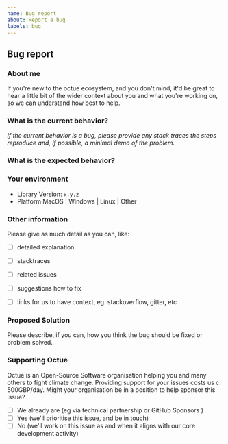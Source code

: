 ```yaml
---
name: Bug report
about: Report a bug
labels: bug
---
```


## Bug report

### About me

If you're new to the octue ecosystem, and you don't mind, it'd be great to hear a little bit of the wider context about
you and what you're working on, so we can understand how best to help.


### What is the current behavior?

*If the current behavior is a bug, please provide any stack traces the steps reproduce and, if possible, a minimal demo of the problem.*


### What is the expected behavior?


### Your environment

  - Library Version: `x.y.z`
  - Platform MacOS | Windows | Linux | Other


### Other information

Please give as much detail as you can, like:

- [ ] detailed explanation
- [ ] stacktraces
- [ ] related issues
- [ ] suggestions how to fix
- [ ] links for us to have context, eg. stackoverflow, gitter, etc


### Proposed Solution

Please describe, if you can, how you think the bug should be fixed or problem solved.


### Supporting Octue

Octue is an Open-Source Software organisation helping you and many others to fight climate change. Providing support for your issues costs us c. 500GBP/day. Might your organisation be in a position to help sponsor this issue?
- [ ] We already are (eg via technical partnership or GitHub Sponsors )
- [ ] Yes (we'll prioritise this issue, and be in touch)
- [ ] No (we'll work on this issue as and when it aligns with our core development activity)
